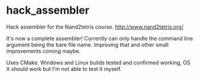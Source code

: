 # hack_assembler

Hack assembler for the Nand2tetris course. http://www.nand2tetris.org/

It's now a complete assembler! Currently can only handle the command line argument being the bare file name. Improving that and other small improvements coming maybe.

Uses CMake. Windows and Linux builds tested and confirmed working, OS X should work but I'm not able to test it myself.
